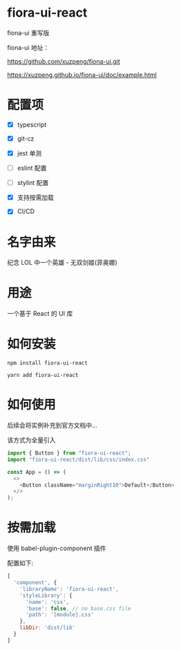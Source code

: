 # fiora-ui-react

fiona-ui 重写版

fiona-ui 地址：

https://github.com/xuzpeng/fiona-ui.git

https://xuzpeng.github.io/fiona-ui/doc/example.html

# 配置项

- [x] typescript

- [x] git-cz

- [x] jest 单测

- [ ] eslint 配置

- [ ] stylint 配置

- [x] 支持按需加载

- [x] CI/CD

# 名字由来

纪念 LOL 中一个英雄 - 无双剑姬(菲奥娜)

# 用途

一个基于 React 的 UI 库

# 如何安装

`npm install fiora-ui-react`

`yarn add fiora-ui-react`

# 如何使用

后续会将实例补充到官方文档中...

该方式为全量引入

```typescript jsx
import { Button } from "fiora-ui-react";
import "fiora-ui-react/dist/lib/css/index.css"

const App = () => (
  <>
    <Button className="marginRight10">Default</Button>
  </>
);
```

# 按需加载

使用 babel-plugin-component 插件

配置如下:

```js
[
  'component', {
    'libraryName': 'fiora-ui-react',
    'styleLibrary': {
      'name': 'css',
      'base': false, // no base.css file
      'path': '[module].css'
    },
    libDir: 'dist/lib'
  }
]
```
